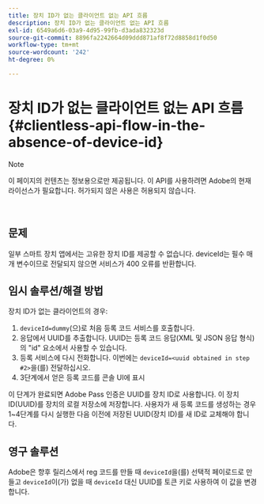 ```yaml
---
title: 장치 ID가 없는 클라이언트 없는 API 흐름
description: 장치 ID가 없는 클라이언트 없는 API 흐름
exl-id: 6549a6d6-03a9-4d95-99fb-d3ada832323d
source-git-commit: 8896fa2242664d09ddd871af8f72d8858d1f0d50
workflow-type: tm+mt
source-wordcount: '242'
ht-degree: 0%

---
```


# 장치 ID가 없는 클라이언트 없는 API 흐름 {#clientless-api-flow-in-the-absence-of-device-id}

>[!NOTE]
>
>이 페이지의 컨텐츠는 정보용으로만 제공됩니다. 이 API를 사용하려면 Adobe의 현재 라이선스가 필요합니다. 허가되지 않은 사용은 허용되지 않습니다.

</br>


## 문제

일부 스마트 장치 앱에서는 고유한 장치 ID를 제공할 수 없습니다.  deviceId는 필수 매개 변수이므로 전달되지 않으면 서비스가 400 오류를 반환합니다.


## 임시 솔루션/해결 방법

장치 ID가 없는 클라이언트의 경우:

1. `deviceId=dummy`(으)로 처음 등록 코드 서비스를 호출합니다.
1. 응답에서 UUID를 추출합니다. UUID는 등록 코드 응답(XML 및 JSON 응답 형식)의 &quot;id&quot; 요소에서 사용할 수 있습니다.
1. 등록 서비스에 다시 전화합니다. 이번에는 `deviceId=<uuid obtained in step #2>`을(를) 전달하십시오.
1. 3단계에서 얻은 등록 코드를 콘솔 UI에 표시


이 단계가 완료되면 Adobe Pass 인증은 UUID를 장치 ID로 사용합니다. 이 장치 ID(UUID)를 장치의 로컬 저장소에 저장합니다. 사용자가 새 등록 코드를 생성하는 경우 1~4단계를 다시 실행한 다음 이전에 저장된 UUID(장치 ID)를 새 ID로 교체해야 합니다.



## 영구 솔루션

Adobe은 향후 릴리스에서 reg 코드를 만들 때 `deviceId`을(를) 선택적 페이로드로 만들고 `deviceId`이(가) 없을 때 `deviceId` 대신 UUID를 토큰 키로 사용하여 이 값을 변경합니다.

<!--
## Related Information

- [Clientless API Reference](/help/authentication/rest-api-reference.md)
-->
